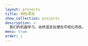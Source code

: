 ```yaml
---
layout: projects
title: 特色项目
show_collection: projects
description: >
  我们的机器学习，自然语言处理及可视化项目。
menu: true
order: 1
---
```

